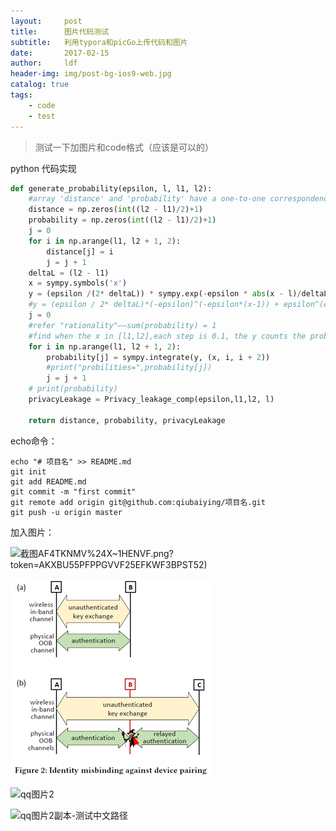 ```yaml
---
layout:     post
title:      图片代码测试
subtitle:   利用typora和picGo上传代码和图片
date:       2017-02-15
author:     ldf
header-img: img/post-bg-ios9-web.jpg
catalog: true
tags:
    - code
    - test
---
```


>测试一下加图片和code格式（应该是可以的）

python 代码实现


    

```python
def generate_probability(epsilon, l, l1, l2):
    #array 'distance' and 'probability' have a one-to-one correspondence
    distance = np.zeros(int((l2 - l1)/2)+1)
    probability = np.zeros(int((l2 - l1)/2)+1)
    j = 0
    for i in np.arange(l1, l2 + 1, 2):
        distance[j] = i
        j = j + 1
    deltaL = (l2 - l1)
    x = sympy.symbols('x')
    y = (epsilon /(2* deltaL)) * sympy.exp(-epsilon * abs(x - l)/deltaL) + (sympy.exp((epsilon * l1 - epsilon * l)/deltaL) + sympy.exp((-epsilon * (l2 - l))/deltaL))/(2*deltaL)
    #y = (epsilon / 2* deltaL)*(-epsilon)^(-epsilon*(x-1)) + epsilon^(epsilon*l1-epsilon*l) + epsilon(-epsilon*(l2-l))/(2*(l2-l1)
    j = 0
    #refer "rationality"——sum(probability) = 1
    #find when the x in [l1,l2],each step is 0.1, the y counts the probability of x located in [l1,l2]   
    for i in np.arange(l1, l2 + 1, 2):
        probability[j] = sympy.integrate(y, (x, i, i + 2))
        #print("probilities=",probability[j])
        j = j + 1
    # print(probability)
    privacyLeakage = Privacy_leakage_comp(epsilon,l1,l2, l)

    return distance, probability, privacyLeakage
```



echo命令：

	echo "# 项目名" >> README.md
	git init
	git add README.md
	git commit -m "first commit"
	git remote add origin git@github.com:qiubaiying/项目名.git
	git push -u origin master



加入图片：

![截图](https://raw.githubusercontent.com/BBQldf/PicGotest/master/%7BPF7L)AF4TKNMV%24X~1HENVF.png?token=AKXBU55PFPPGVVF25EFKWF3BPST52)

![qq图片](https://raw.githubusercontent.com/BBQldf/PicGotest/master/20211014161017.png?token=AKXBU57Q3BNSHOGNRV6JTJTBM7TCO)

![qq图片2](https://raw.githubusercontent.com/BBQldf/PicGotest/master/QQ%E5%9B%BE%E7%89%8720210706110721.jpg?token=AKXBU5ZDSYOEPQGCROOVSK3BPSUFK)

![qq图片2副本-测试中文路径](https://raw.githubusercontent.com/BBQldf/PicGotest/master/QQ图片20210706110721.jpg?token=AKXBU5ZDSYOEPQGCROOVSK3BPSUFK)


